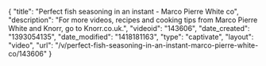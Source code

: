 {
    "title": "Perfect fish seasoning in an instant - Marco Pierre White co",
    "description": "For more videos, recipes and cooking tips from Marco Pierre White and Knorr, go to Knorr.co.uk.",
    "videoid": "143606",
    "date_created": "1393054135",
    "date_modified": "1418181163",
    "type": "captivate",
    "layout": "video",
    "url": "\/v\/perfect-fish-seasoning-in-an-instant-marco-pierre-white-co\/143606"
}